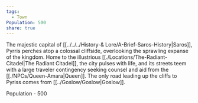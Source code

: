 ```yaml
---
tags:
  - Town
Population: 500
share: true
---
```


The majestic capital of [[../../../History-& Lore/A-Brief-Saros-History|Saros]], Pyrris perches atop a colossal cliffside, overlooking the sprawling expanse of the kingdom. Home to the illustrious [[./Locations/The-Radiant-Citadel|The Radiant Citadel]], the city pulses with life, and its streets teem with a large traveler contingency seeking counsel and aid from the [[./NPCs/Queen-Amara|Queen]]. The only road leading up the cliffs to Pyriss comes from [[../Goslow/Goslow|Goslow]].

Population - 500